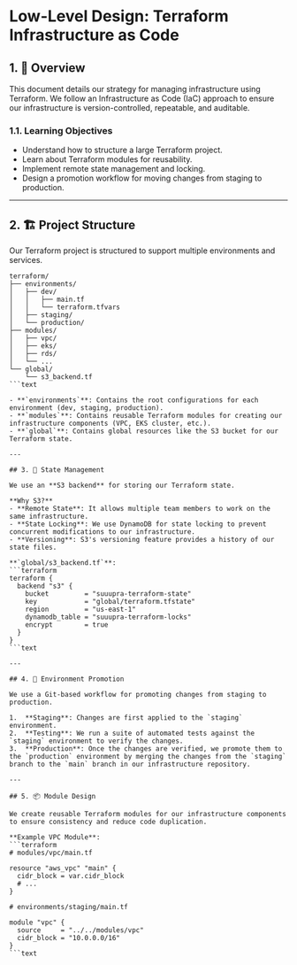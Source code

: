 # Low-Level Design: Terraform Infrastructure as Code

## 1. 🎯 Overview

This document details our strategy for managing infrastructure using Terraform. We follow an Infrastructure as Code (IaC) approach to ensure our infrastructure is version-controlled, repeatable, and auditable.

### 1.1. Learning Objectives

- Understand how to structure a large Terraform project.
- Learn about Terraform modules for reusability.
- Implement remote state management and locking.
- Design a promotion workflow for moving changes from staging to production.

---

## 2. 🏗️ Project Structure

Our Terraform project is structured to support multiple environments and services.

```text
terraform/
├── environments/
│   ├── dev/
│   │   ├── main.tf
│   │   └── terraform.tfvars
│   ├── staging/
│   └── production/
├── modules/
│   ├── vpc/
│   ├── eks/
│   ├── rds/
│   └── ...
└── global/
    └── s3_backend.tf
```text

- **`environments`**: Contains the root configurations for each environment (dev, staging, production).
- **`modules`**: Contains reusable Terraform modules for creating our infrastructure components (VPC, EKS cluster, etc.).
- **`global`**: Contains global resources like the S3 bucket for our Terraform state.

---

## 3. 🔄 State Management

We use an **S3 backend** for storing our Terraform state.

**Why S3?**
- **Remote State**: It allows multiple team members to work on the same infrastructure.
- **State Locking**: We use DynamoDB for state locking to prevent concurrent modifications to our infrastructure.
- **Versioning**: S3's versioning feature provides a history of our state files.

**`global/s3_backend.tf`**:
```terraform
terraform {
  backend "s3" {
    bucket         = "suuupra-terraform-state"
    key            = "global/terraform.tfstate"
    region         = "us-east-1"
    dynamodb_table = "suuupra-terraform-locks"
    encrypt        = true
  }
}
```text

---

## 4. 🚀 Environment Promotion

We use a Git-based workflow for promoting changes from staging to production.

1.  **Staging**: Changes are first applied to the `staging` environment.
2.  **Testing**: We run a suite of automated tests against the `staging` environment to verify the changes.
3.  **Production**: Once the changes are verified, we promote them to the `production` environment by merging the changes from the `staging` branch to the `main` branch in our infrastructure repository.

---

## 5. 📦 Module Design

We create reusable Terraform modules for our infrastructure components to ensure consistency and reduce code duplication.

**Example VPC Module**:
```terraform
# modules/vpc/main.tf

resource "aws_vpc" "main" {
  cidr_block = var.cidr_block
  # ...
}

# environments/staging/main.tf

module "vpc" {
  source     = "../../modules/vpc"
  cidr_block = "10.0.0.0/16"
}
```text
